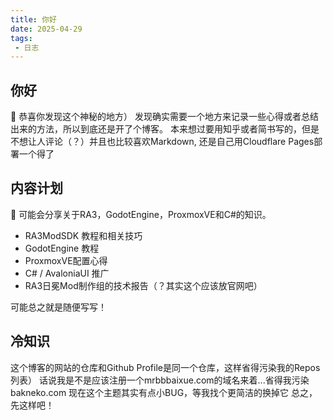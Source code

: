```yaml
---
title: 你好
date: 2025-04-29
tags:
 - 日志
---
```


## 你好

🎉 恭喜你发现这个神秘的地方）
发现确实需要一个地方来记录一些心得或者总结出来的方法，所以到底还是开了个博客。
本来想过要用知乎或者简书写的，但是不想让人评论（？）并且也比较喜欢Markdown, 还是自己用Cloudflare Pages部署一个得了


## 内容计划

🤔 可能会分享关于RA3，GodotEngine，ProxmoxVE和C#的知识。

 - RA3ModSDK 教程和相关技巧
 - GodotEngine 教程
 - ProxmoxVE配置心得
 - C# / AvaloniaUI 推广
 - RA3日冕Mod制作组的技术报告（？其实这个应该放官网吧）

可能总之就是随便写写！


## 冷知识

这个博客的网站的仓库和Github Profile是同一个仓库，这样省得污染我的Repos列表）
话说我是不是应该注册一个mrbbbaixue.com的域名来着...省得我污染bakneko.com
现在这个主题其实有点小BUG，等我找个更简洁的换掉它
总之，先这样吧！